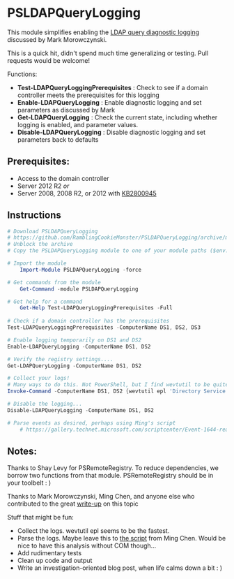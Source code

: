 # PSLDAPQueryLogging

This module simplifies enabling the [LDAP query diagnostic logging](http://blogs.technet.com/b/askpfeplat/archive/2015/05/11/how-to-find-expensive-inefficient-and-long-running-ldap-queries-in-active-directory.aspx) discussed by Mark Morowczynski.

This is a quick hit, didn't spend much time generalizing or testing. Pull requests would be welcome!

Functions:

* **Test-LDAPQueryLoggingPrerequisites** : Check to see if a domain controller meets the prerequisites for this logging
* **Enable-LDAPQueryLogging**            : Enable diagnostic logging and set parameters as discussed by Mark
* **Get-LDAPQueryLogging**               : Check the current state, including whether logging is enabled, and parameter values.
* **Disable-LDAPQueryLogging**           : Disable diagnostic logging and set parameters back to defaults

## Prerequisites:

* Access to the domain controller
* Server 2012 R2 *or*
* Server 2008, 2008 R2, or 2012 with [KB2800945](https://support.microsoft.com/en-us/kb/2800945/en-us)

## Instructions

```powershell
# Download PSLDAPQueryLogging
# https://github.com/RamblingCookieMonster/PSLDAPQueryLogging/archive/master.zip
# Unblock the archive
# Copy the PSLDAPQueryLogging module to one of your module paths ($env:PSModulePath -split ";")

# Import the module
    Import-Module PSLDAPQueryLogging -force

# Get commands from the module
    Get-Command -module PSLDAPQueryLogging

# Get help for a command
    Get-Help Test-LDAPQueryLoggingPrerequisites -Full
   
# Check if a domain controller has the prerequisites
Test-LDAPQueryLoggingPrerequisites -ComputerName DS1, DS2, DS3

# Enable logging temporarily on DS1 and DS2
Enable-LDAPQueryLogging -ComputerName DS1, DS2

# Verify the registry settings....
Get-LDAPQueryLogging -ComputerName DS1, DS2

# Collect your logs!
# Many ways to do this. Not PowerShell, but I find wevtutil to be quite fast.
Invoke-Command -ComputerName DS1, DS2 {wevtutil epl 'Directory Service' "\\$ENV:ComputerName\c$\$ENV:ComputerName-Evil.evtx"}

# Disable the logging...
Disable-LDAPQueryLogging -ComputerName DS1, DS2

# Parse events as desired, perhaps using Ming's script
    # https://gallery.technet.microsoft.com/scriptcenter/Event-1644-reader-Export-45205268

```

## Notes:

Thanks to Shay Levy for PSRemoteRegistry. To reduce dependencies, we borrow two functions from that module. PSRemoteRegistry should be in your toolbelt : )

Thanks to Mark Morowczynski, Ming Chen, and anyone else who contributed to the great [write-up](http://blogs.technet.com/b/askpfeplat/archive/2015/05/11/how-to-find-expensive-inefficient-and-long-running-ldap-queries-in-active-directory.aspx) on this topic

Stuff that might be fun:

* Collect the logs. wevtutil epl seems to be the fastest.
* Parse the logs. Maybe leave this to [the script](https://gallery.technet.microsoft.com/scriptcenter/Event-1644-reader-Export-45205268) from Ming Chen. Would be nice to have this analysis without COM though...
* Add rudimentary tests
* Clean up code and output
* Write an investigation-oriented blog post, when life calms down a bit : )
